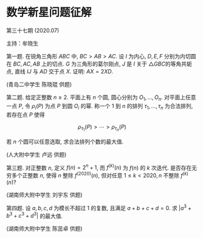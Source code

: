 # 数学新星问题征解 

第三十七期 $(2020.07)$

主持：牟晓生

第一题. 在锐角三角形 $A B C$ 中, $B C>A B>A C$. 设 $I$ 为内心, $D, E, F$ 分别为内切圆在 $B C, A C, A B$ 上的切点. $G$ 为三角形的葛尔刚点, $J$ 是 $I$ 关于 $\triangle G B C$的等角共轭点, 直线 $I J$ 与 $A D$ 交于点 $X$. 证明: $A X=2 X D$.

(青岛二中学生 陈晓琨 供题)

第二题. 给定正整数 $n \geq 2$. 平面上有 $n$ 个圆, 圆心分别为 $O_{1}, \ldots, O_{n}$. 对平面上任意一点 $P$, 令 $\rho_{i}(P)$ 为点 $P$ 到圆 $O_{i}$ 的幂. 称一个 1 到 $n$ 的排列 $\tau_{1}, \ldots, \tau_{n}$ 为合法排列, 若存在点 $P$ 使得

$$
\rho_{\tau_{1}}(P)>\cdots>\rho_{\tau_{n}}(P)
$$

若 $n$ 个圆可以任意选取, 求合法排列个数的最大值.

(人大附中学生 卢远 供题)

第三题. 对正整数 $n$, 定义 $f(n)=2^{n}+1$, 而 $f^{(k)}(n)$ 为 $f(n)$ 的 $k$ 次迭代. 是否存在无穷多个正整数 $n$, 使得 $n$ 整除 $f^{(2020)}(n)$, 但对任意 $1 \leq k<2020, n$ 不整除 $f^{(k)}(n) ?$

(湖南师大附中学生 刘宇东 供题)

第四题. 设 $a, b, c, d$ 为模长不超过 1 的复数, 且满足 $a+b+c+d=0$. 求 $\left|a^{3}+b^{3}+c^{3}+d^{3}\right|$ 的最大值.

(湖南师大附中学生 陈茁卓 供题)

